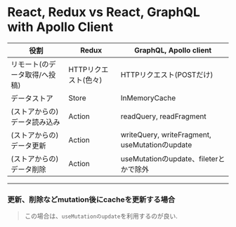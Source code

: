 # React, Redux vs React, GraphQL with Apollo Client
|役割|Redux|GraphQL, Apollo client|
|---|---|---|
|リモート(のデータ取得/へ投稿)|HTTPリクエスト(色々)|HTTPリクエスト(POSTだけ)|
|データストア|Store|InMemoryCache|
|(ストアからの)データ読み込み|Action|readQuery, readFragment|
|(ストアからの)データ更新|Action|writeQuery, writeFragment, useMutationのupdate|
|(ストアからの)データ削除|Action|useMutationのupdate、fileterとかで除外|

---

### 更新、削除などmutation後にcacheを更新する場合
>この場合は、`useMutationのupdate`を利用するのが良い.
